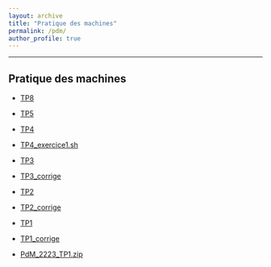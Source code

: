 ```yaml
---
layout: archive
title: "Pratique des machines"
permalink: /pdm/
author_profile: true
---
```


------
<h2 id="2021">Pratique des machines</h2>



- <a href="/assets/cours/PdM/PdM_2223_TP8.pdf">TP8</a>

- <a href="/assets/cours/PdM/PdM_2223_TP5.pdf">TP5</a>

- <a href="/assets/cours/PdM/PdM_2223_TP4.pdf">TP4</a> 
- <a href="/assets/cours/PdM/PdM_2223_TP4_exercice1.sh">TP4_exercice1.sh</a> 


- <a href="/assets/cours/PdM/PdM_2223_TP3.pdf">TP3</a> 
- <a href="/assets/cours/PdM/PdM_2223_TP3_corrige.pdf">TP3_corrige</a> 


- <a href="/assets/cours/PdM/PdM_2223_TP2.pdf">TP2</a> 
- <a href="/assets/cours/PdM/PdM_2223_TP2_corrige.pdf">TP2_corrige</a> 


- <a href="/assets/cours/PdM/PdM_2223_TP1.pdf">TP1</a> 
- <a href="/assets/cours/PdM/PdM_2223_TP1_corrige.pdf">TP1_corrige</a> 
- <a href="/assets/cours/PdM/PdM_2223_TP1.zip">PdM_2223_TP1.zip</a> 

